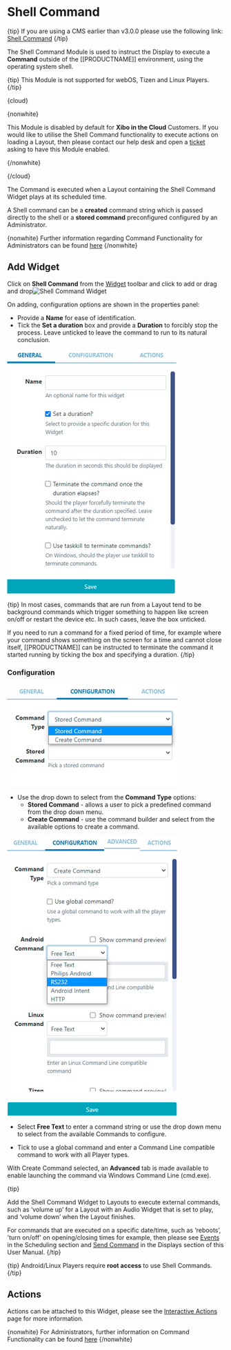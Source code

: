 <!--toc=widgets-->

# Shell Command

{tip}
If you are using a CMS earlier than v3.0.0 please use the following link: [Shell Command](media_module_shellcommand_2.html)
{/tip}

The Shell Command Module is used to instruct the Display to execute a **Command** outside of the [[PRODUCTNAME]] environment, using the operating system shell.  

{tip}
This Module is not supported for webOS, Tizen and Linux Players.
{/tip}

{cloud}

{nonwhite}

This Module is disabled by default for **Xibo in the Cloud** Customers. If you would like to utilise the Shell Command functionality to execute actions on loading a Layout, then please contact our help desk and open a [ticket](https://xibo.org.uk/help#commercial) asking to have this Module enabled.

{/nonwhite}

{/cloud}

The Command is executed when a Layout containing the Shell Command Widget plays at its scheduled time.

A Shell command can be a **created** command string which is passed directly to the shell or a **stored command** preconfigured configured by an Administrator.

{nonwhite}
Further information regarding Command Functionality for Administrators can be found [here](docs/setup/command-functionality)
{/nonwhite}

## Add Widget

Click on **Shell Command** from the [Widget](layouts_widgets.html) toolbar and click to add or drag and drop![Shell Command Widget](img/v2_media_shellcommand_widget.png)

On adding, configuration options are shown in the properties panel:

- Provide a **Name** for ease of identification.
- Tick the **Set a duration** box and provide a **Duration** to forcibly stop the process. Leave unticked to leave the command to run to its natural conclusion.

![Shell Command Duration](img/v3.1_media_shell_command_duration.png)

{tip}
In most cases, commands that are run from a Layout tend to be background commands which trigger something to happen like screen on/off or restart the device etc. In such cases, leave the box unticked.

If you need to run a command for a fixed period of time, for example where your command shows something on the screen for a time and cannot close itself, [[PRODUCTNAME]] can be instructed to terminate the command it started running by ticking the box and specifying a duration.
{/tip}

### Configuration

![Shell Command Configuration](img/v3.1_media_shell_command_configuration.png)

- Use the drop down to select from the **Command Type** options:
  - **Stored Command** - allows a user to pick a predefined command from the drop down menu.
  - **Create Command** - use the command builder and select from the available options to create a command.

![Shell Command Create](img/v3.1_media_shell_command_create.png)

- 
  Select **Free Text** to enter a command string or use the drop down menu to select from the available Commands to configure.


- Tick to use a global command and enter a Command Line compatible command to work with all Player types.


With Create Command selected, an **Advanced** tab is made available to enable launching the command via Windows Command Line (cmd.exe).

{tip}

Add the Shell Command Widget to Layouts to execute external commands, such as ‘volume up’ for a Layout with an Audio Widget that is set to play, and ‘volume down’ when the Layout finishes.

For commands that are executed on a specific date/time, such as  ‘reboots’, 'turn on/off' on opening/closing times for example, then please see [Events](scheduling_events.html) in the Scheduling section and [Send Command](displays.html) in the Displays section of this User Manual.
{/tip}

{tip}
Android/Linux Players require **root access** to use Shell Commands.
{/tip}

## Actions

Actions can be attached to this Widget, please see the [Interactive Actions](layouts_interactive_actions.html)  page for more information.

{nonwhite}
For Administrators, further information on Command Functionality can be found [here](https://xibo.org.uk/docs/setup/command-functionality)
{/nonwhite}